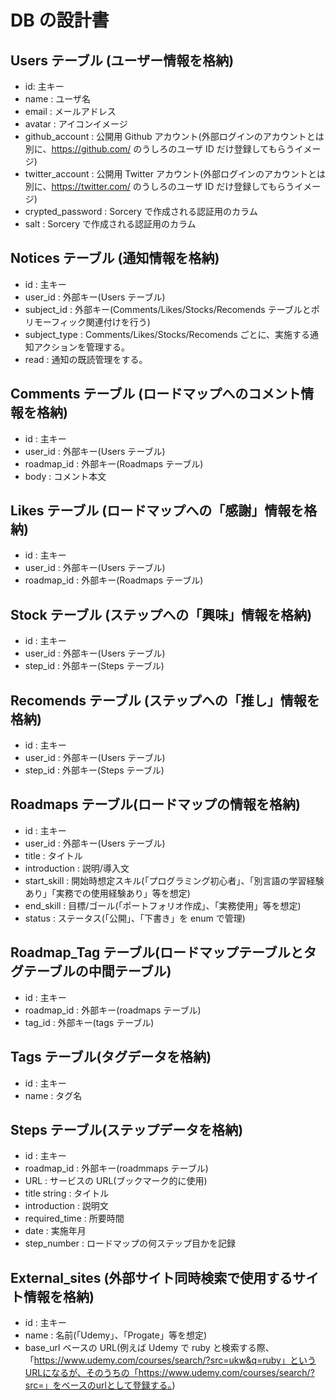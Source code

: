 # DB の設計書

## Users テーブル (ユーザー情報を格納)

- id: 主キー
- name : ユーザ名
- email : メールアドレス
- avatar : アイコンイメージ
- github_account : 公開用 Github アカウント(外部ログインのアカウントとは別に、https://github.com/ のうしろのユーザ ID だけ登録してもらうイメージ)
- twitter_account : 公開用 Twitter アカウント(外部ログインのアカウントとは別に、https://twitter.com/ のうしろのユーザ ID だけ登録してもらうイメージ)
- crypted_password : Sorcery で作成される認証用のカラム
- salt : Sorcery で作成される認証用のカラム

## Notices テーブル (通知情報を格納)

- id : 主キー
- user_id : 外部キー(Users テーブル)
- subject_id : 外部キー(Comments/Likes/Stocks/Recomends テーブルとポリモーフィック関連付けを行う)
- subject_type : Comments/Likes/Stocks/Recomends ごとに、実施する通知アクションを管理する。
- read : 通知の既読管理をする。

## Comments テーブル (ロードマップへのコメント情報を格納)

- id : 主キー
- user_id : 外部キー(Users テーブル)
- roadmap_id : 外部キー(Roadmaps テーブル)
- body : コメント本文

## Likes テーブル (ロードマップへの「感謝」情報を格納)

- id : 主キー
- user_id : 外部キー(Users テーブル)
- roadmap_id : 外部キー(Roadmaps テーブル)

## Stock テーブル (ステップへの「興味」情報を格納)

- id : 主キー
- user_id : 外部キー(Users テーブル)
- step_id : 外部キー(Steps テーブル)

## Recomends テーブル (ステップへの「推し」情報を格納)

- id : 主キー
- user_id : 外部キー(Users テーブル)
- step_id : 外部キー(Steps テーブル)

## Roadmaps テーブル(ロードマップの情報を格納)

- id : 主キー
- user_id : 外部キー(Users テーブル)
- title : タイトル
- introduction : 説明/導入文
- start_skill : 開始時想定スキル(「プログラミング初心者」、「別言語の学習経験あり」「実務での使用経験あり」等を想定)
- end_skill : 目標/ゴール(「ポートフォリオ作成」、「実務使用」等を想定)
- status : ステータス(「公開」、「下書き」を enum で管理)

## Roadmap_Tag テーブル(ロードマップテーブルとタグテーブルの中間テーブル)

- id : 主キー
- roadmap_id : 外部キー(roadmaps テーブル)
- tag_id : 外部キー(tags テーブル)

## Tags テーブル(タグデータを格納)

- id : 主キー
- name : タグ名

## Steps テーブル(ステップデータを格納)

- id : 主キー
- roadmap_id : 外部キー(roadmmaps テーブル)
- URL : サービスの URL(ブックマーク的に使用)
- title string : タイトル
- introduction : 説明文
- required_time : 所要時間
- date : 実施年月
- step_number : ロードマップの何ステップ目かを記録

## External_sites (外部サイト同時検索で使用するサイト情報を格納)

- id : 主キー
- name : 名前(「Udemy」、「Progate」等を想定)
- base_url ベースの URL(例えば Udemy で ruby と検索する際、「https://www.udemy.com/courses/search/?src=ukw&q=ruby」というURLになるが、そのうちの「https://www.udemy.com/courses/search/?src=」をベースのurlとして登録する。)
